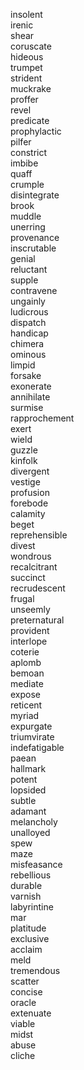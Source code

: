 insolent  
irenic  
shear  
coruscate  
hideous  
trumpet  
strident  
muckrake  
proffer  
revel  
predicate  
prophylactic  
pilfer  
constrict  
imbibe  
quaff  
crumple  
disintegrate  
brook  
muddle  
unerring  
provenance  
inscrutable  
genial  
reluctant  
supple  
contravene  
ungainly  
ludicrous  
dispatch  
handicap  
chimera  
ominous  
limpid  
forsake  
exonerate  
annihilate  
surmise  
rapprochement  
exert  
wield  
guzzle  
kinfolk  
divergent  
vestige  
profusion  
forebode  
calamity  
beget  
reprehensible  
divest  
wondrous  
recalcitrant  
succinct  
recrudescent  
frugal  
unseemly  
preternatural  
provident  
interlope  
coterie  
aplomb  
bemoan  
mediate  
expose  
reticent  
myriad  
expurgate  
triumvirate  
indefatigable  
paean  
hallmark  
potent  
lopsided  
subtle  
adamant  
melancholy  
unalloyed  
spew  
maze  
misfeasance  
rebellious  
durable  
varnish  
labyrintine  
mar  
platitude  
exclusive  
acclaim  
meld  
tremendous  
scatter  
concise  
oracle  
extenuate  
viable  
midst  
abuse  
cliche  
